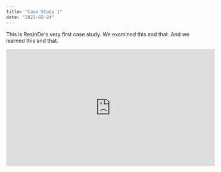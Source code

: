 ```yaml
---
title: "Case Study 1"
date: "2021-02-24"
---
```


This is ResInDe's very first case study. We examined this and that. And we learned this and that.

<iframe width="560" height="315" src="https://www.youtube.com/embed/4SZl1r2O_bY" frameborder="0" allowfullscreen></iframe>
